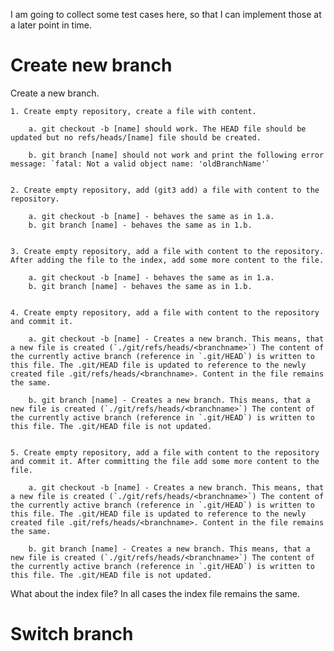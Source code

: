 I am going to collect some test cases here, so that I can implement those at a later point in time.

# Create new branch
Create a new branch.

    1. Create empty repository, create a file with content.

        a. git checkout -b [name] should work. The HEAD file should be updated but no refs/heads/[name] file should be created.

        b. git branch [name] should not work and print the following error message: `fatal: Not a valid object name: 'oldBranchName'`


    2. Create empty repository, add (git3 add) a file with content to the repository.

        a. git checkout -b [name] - behaves the same as in 1.a.
        b. git branch [name] - behaves the same as in 1.b.


    3. Create empty repository, add a file with content to the repository. After adding the file to the index, add some more content to the file.

        a. git checkout -b [name] - behaves the same as in 1.a.
        b. git branch [name] - behaves the same as in 1.b.


    4. Create empty repository, add a file with content to the repository and commit it.

        a. git checkout -b [name] - Creates a new branch. This means, that a new file is created (`./git/refs/heads/<branchname>`) The content of the currently active branch (reference in `.git/HEAD`) is written to this file. The .git/HEAD file is updated to reference to the newly created file .git/refs/heads/<branchname>. Content in the file remains the same.

        b. git branch [name] - Creates a new branch. This means, that a new file is created (`./git/refs/heads/<branchname>`) The content of the currently active branch (reference in `.git/HEAD`) is written to this file. The .git/HEAD file is not updated.


    5. Create empty repository, add a file with content to the repository and commit it. After committing the file add some more content to the file.

        a. git checkout -b [name] - Creates a new branch. This means, that a new file is created (`./git/refs/heads/<branchname>`) The content of the currently active branch (reference in `.git/HEAD`) is written to this file. The .git/HEAD file is updated to reference to the newly created file .git/refs/heads/<branchname>. Content in the file remains the same.
    
        b. git branch [name] - Creates a new branch. This means, that a new file is created (`./git/refs/heads/<branchname>`) The content of the currently active branch (reference in `.git/HEAD`) is written to this file. The .git/HEAD file is not updated.

What about the index file?
In all cases the index file remains the same.

# Switch branch